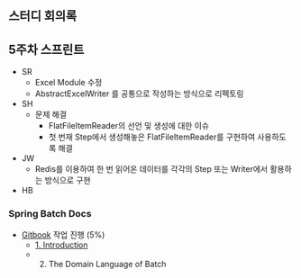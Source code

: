 ## 스터디 회의록

## 5주차 스프린트
- SR
    - Excel Module 수정
    - AbstractExcelWriter 를 공통으로 작성하는 방식으로 리펙토링
- SH
    - 문제 해결
        - FlatFileItemReader의 선언 및 생성에 대한 이슈
        - 첫 번재 Step에서 생성해놓은 FlatFileItemReader를 구현하여 사용하도록 해결
- JW
    - Redis를 이용하여 한 번 읽어온 데이터를 각각의 Step 또는 Writer에서 활용하는 방식으로 구현
- HB

### Spring Batch Docs
- [Gitbook](https://seokrae.gitbook.io/sr/springboot-batch) 작업 진행 (5%)
    - [1. Introduction](https://seokrae.gitbook.io/sr/springboot-batch/1.-springbatch-introduction)
    - 2. The Domain Language of Batch
